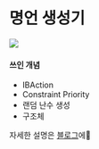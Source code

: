 # 명언 생성기
![](https://images.velog.io/images/nkrang/post/5fc5e947-f166-4813-93ea-fdc58858eb23/%E1%84%89%E1%85%B3%E1%84%8F%E1%85%B3%E1%84%85%E1%85%B5%E1%86%AB%E1%84%89%E1%85%A3%E1%86%BA%202022-01-13%20%E1%84%8B%E1%85%A9%E1%84%92%E1%85%AE%205.20.36.png)

#### 쓰인 개념
- IBAction
- Constraint Priority
- 랜덤 난수 생성
- 구조체

자세한 설명은 [블로그](https://velog.io/@nkrang/iOS-%EB%AA%85%EC%96%B8-%EC%83%9D%EC%84%B1%EA%B8%B0-%EB%A7%8C%EB%93%A4%EA%B8%B0)에👐